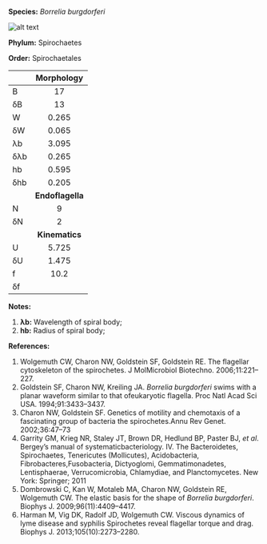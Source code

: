 **Species:** *Borrelia burgdorferi*

![alt text](https://github.com/marcos-fvr/BOSO-micro/blob/main/9-Figures/Borrelia_burgdorferi.png)

**Phylum:** Spirochaetes

**Order:** Spirochaetales

|     | **Morphology** |
|:--- | :------------: |
| B   | 17 |
| δB  | 13 |
| W   | 0.265 |
| δW  | 0.065 |
| λb  | 3.095 |
| δλb | 0.265 |
| hb  | 0.595 |
| δhb | 0.205 |
|     | **Endoflagella** |
| N   | 9 |
| δN  | 2 |
|     | **Kinematics** |
| U   | 5.725 |
| δU  | 1.475 |
| f   | 10.2 |
| δf  |  |

**Notes:**

1. **λb:** Wavelength of spiral body;
1. **hb:** Radius of spiral body;

**References:**

1. Wolgemuth CW, Charon NW, Goldstein SF, Goldstein RE.  The flagellar cytoskeleton of the spirochetes.  J MolMicrobiol Biotechno. 2006;11:221–227.
1. Goldstein SF, Charon NW, Kreiling JA. *Borrelia burgdorferi* swims with a planar waveform similar to that ofeukaryotic flagella.  Proc Natl Acad Sci USA. 1994;91:3433–3437.
1. Charon NW, Goldstein SF.  Genetics of motility and chemotaxis of a fascinating group of bacteria the spirochetes.Annu Rev Genet. 2002;36:47–73
1. Garrity GM, Krieg NR, Staley JT, Brown DR, Hedlund BP, Paster BJ, *et al*.  Bergey’s manual of systematicbacteriology. IV. The Bacteroidetes, Spirochaetes, Tenericutes (Mollicutes), Acidobacteria, Fibrobacteres,Fusobacteria, Dictyoglomi, Gemmatimonadetes, Lentisphaerae, Verrucomicrobia, Chlamydiae, and Planctomycetes. New York:  Springer; 2011
1. Dombrowski C, Kan W, Motaleb MA, Charon NW, Goldstein RE, Wolgemuth CW.  The elastic basis for the shape of *Borrelia burgdorferi*.  Biophys J. 2009;96(11):4409–4417.
1. Harman M, Vig DK, Radolf JD, Wolgemuth CW.  Viscous dynamics of lyme disease and syphilis Spirochetes reveal flagellar torque and drag.  Biophys J. 2013;105(10):2273–2280.
